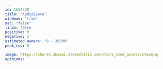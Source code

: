 ```yaml
---
id: 1654330
title: "AudioSpace"
windows: "true"
mac: "false"
linux: false
positive: 9
negative: 2
estimated_owners: "0 - 20000"
peak_ccu: 0

image: https://shared.akamai.steamstatic.com/store_item_assets/steam/apps/1654330/header.jpg?t=1725268205
opinions:
---
```


